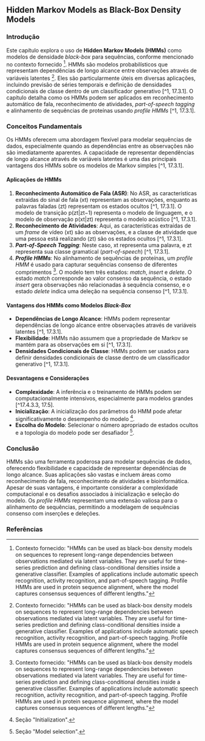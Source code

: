 ## Hidden Markov Models as Black-Box Density Models

### Introdução
Este capítulo explora o uso de **Hidden Markov Models (HMMs)** como modelos de densidade *black-box* para sequências, conforme mencionado no contexto fornecido [^1]. HMMs são modelos probabilísticos que representam dependências de longo alcance entre observações através de variáveis latentes [^1]. Eles são particularmente úteis em diversas aplicações, incluindo previsão de séries temporais e definição de densidades condicionais de classe dentro de um classificador generativo [^1, 17.3.1]. O capítulo detalha como os HMMs podem ser aplicados em reconhecimento automático de fala, reconhecimento de atividades, *part-of-speech tagging* e alinhamento de sequências de proteínas usando *profile HMMs* [^1, 17.3.1].

### Conceitos Fundamentais
Os HMMs oferecem uma abordagem flexível para modelar sequências de dados, especialmente quando as dependências entre as observações não são imediatamente aparentes. A capacidade de representar dependências de longo alcance através de variáveis latentes é uma das principais vantagens dos HMMs sobre os modelos de Markov simples [^1, 17.3.1].

#### Aplicações de HMMs
1.  **Reconhecimento Automático de Fala (ASR)**: No ASR, as características extraídas do sinal de fala (xt) representam as observações, enquanto as palavras faladas (zt) representam os estados ocultos [^1, 17.3.1]. O modelo de transição p(zt|zt−1) representa o modelo de linguagem, e o modelo de observação p(xt|zt) representa o modelo acústico [^1, 17.3.1].
2.  **Reconhecimento de Atividades**: Aqui, as características extraídas de um *frame* de vídeo (xt) são as observações, e a classe de atividade que uma pessoa está realizando (zt) são os estados ocultos [^1, 17.3.1].
3.  ***Part-of-Speech Tagging***: Neste caso, xt representa uma palavra, e zt representa sua classe gramatical (*part-of-speech*) [^1, 17.3.1].
4.  ***Profile HMMs***: No alinhamento de sequências de proteínas, um *profile HMM* é usado para capturar sequências consenso de diferentes comprimentos [^1]. O modelo tem três estados: *match*, *insert* e *delete*. O estado *match* corresponde ao valor consenso da sequência, o estado *insert* gera observações não relacionadas à sequência consenso, e o estado *delete* indica uma deleção na sequência consenso [^1, 17.3.1].

#### Vantagens dos HMMs como Modelos *Black-Box*
*   **Dependências de Longo Alcance**: HMMs podem representar dependências de longo alcance entre observações através de variáveis latentes [^1, 17.3.1].
*   **Flexibilidade**: HMMs não assumem que a propriedade de Markov se mantém para as observações em si [^1, 17.3.1].
*   **Densidades Condicionais de Classe**: HMMs podem ser usados para definir densidades condicionais de classe dentro de um classificador generativo [^1, 17.3.1].

#### Desvantagens e Considerações
*   **Complexidade**: A inferência e o treinamento de HMMs podem ser computacionalmente intensivos, especialmente para modelos grandes [^17.4.3.3, 17.5].
*   **Inicialização**: A inicialização dos parâmetros do HMM pode afetar significativamente o desempenho do modelo [^17.5.2.3].
*   **Escolha do Modelo**: Selecionar o número apropriado de estados ocultos e a topologia do modelo pode ser desafiador [^17.5.5].

### Conclusão
HMMs são uma ferramenta poderosa para modelar sequências de dados, oferecendo flexibilidade e capacidade de representar dependências de longo alcance. Suas aplicações são vastas e incluem áreas como reconhecimento de fala, reconhecimento de atividades e bioinformática. Apesar de suas vantagens, é importante considerar a complexidade computacional e os desafios associados à inicialização e seleção do modelo. Os *profile HMMs* representam uma extensão valiosa para o alinhamento de sequências, permitindo a modelagem de sequências consenso com inserções e deleções.

### Referências
[^1]: Contexto fornecido: "HMMs can be used as black-box density models on sequences to represent long-range dependencies between observations mediated via latent variables. They are useful for time-series prediction and defining class-conditional densities inside a generative classifier. Examples of applications include automatic speech recognition, activity recognition, and part-of-speech tagging. Profile HMMs are used in protein sequence alignment, where the model captures consensus sequences of different lengths."
[^17.3.1]: Seção "Applications of HMMs".
[^17.4.3.3]: Seção "Time and space complexity".
[^17.5]: Seção "Learning for HMMs".
[^17.5.2.3]: Seção "Initialization".
[^17.5.5]: Seção "Model selection".
<!-- END -->